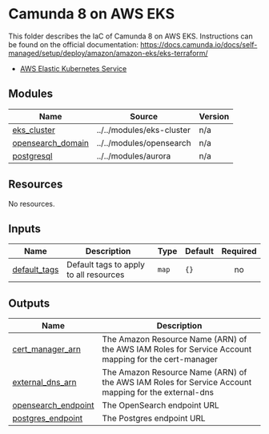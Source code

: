 # Camunda 8 on AWS EKS

This folder describes the IaC of Camunda 8 on AWS EKS.
Instructions can be found on the official documentation: https://docs.camunda.io/docs/self-managed/setup/deploy/amazon/amazon-eks/eks-terraform/

- [AWS Elastic Kubernetes Service](https://aws.amazon.com/eks/)

<!-- BEGIN_TF_DOCS -->
## Modules

| Name | Source | Version |
|------|--------|---------|
| <a name="module_eks_cluster"></a> [eks\_cluster](#module\_eks\_cluster) | ../../modules/eks-cluster | n/a |
| <a name="module_opensearch_domain"></a> [opensearch\_domain](#module\_opensearch\_domain) | ../../modules/opensearch | n/a |
| <a name="module_postgresql"></a> [postgresql](#module\_postgresql) | ../../modules/aurora | n/a |
## Resources

No resources.
## Inputs

| Name | Description | Type | Default | Required |
|------|-------------|------|---------|:--------:|
| <a name="input_default_tags"></a> [default\_tags](#input\_default\_tags) | Default tags to apply to all resources | `map` | `{}` | no |
## Outputs

| Name | Description |
|------|-------------|
| <a name="output_cert_manager_arn"></a> [cert\_manager\_arn](#output\_cert\_manager\_arn) | The Amazon Resource Name (ARN) of the AWS IAM Roles for Service Account mapping for the cert-manager |
| <a name="output_external_dns_arn"></a> [external\_dns\_arn](#output\_external\_dns\_arn) | The Amazon Resource Name (ARN) of the AWS IAM Roles for Service Account mapping for the external-dns |
| <a name="output_opensearch_endpoint"></a> [opensearch\_endpoint](#output\_opensearch\_endpoint) | The OpenSearch endpoint URL |
| <a name="output_postgres_endpoint"></a> [postgres\_endpoint](#output\_postgres\_endpoint) | The Postgres endpoint URL |
<!-- END_TF_DOCS -->
